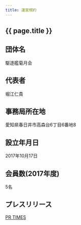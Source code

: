 ```yaml
---
title: 運営規約
---
```


<h2>{{ page.title }}</h2>

## 団体名
駆逐艦菊月会

## 代表者
堀江仁貴

## 事務局所在地
愛知県春日井市高森台6丁目6番地8

## 設立年月日
2017年10月17日

## 会員数(2017年度)
5名

## プレスリリース
[PR TIMES](https://prtimes.jp/main/html/searchrlp/company_id/31198)
